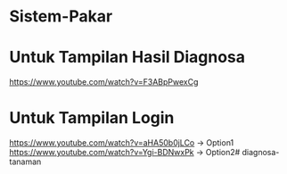 # Sistem-Pakar

# Untuk Tampilan Hasil Diagnosa
https://www.youtube.com/watch?v=F3ABpPwexCg

# Untuk Tampilan Login
https://www.youtube.com/watch?v=aHA50b0jLCo -> Option1
https://www.youtube.com/watch?v=Ygi-BDNwxPk -> Option2#   d i a g n o s a - t a n a m a n  
 